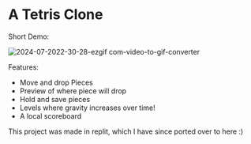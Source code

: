 # A Tetris Clone

Short Demo:

![2024-07-2022-30-28-ezgif com-video-to-gif-converter](https://github.com/user-attachments/assets/d52360d4-64b9-471f-b8af-35e5ee287b7e)

Features:
- Move and drop Pieces
- Preview of where piece will drop
- Hold and save pieces
- Levels where gravity increases over time!
- A local scoreboard

This project was made in replit, which I have since ported over to here :)

